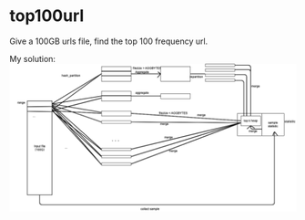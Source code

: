 # top100url
Give a 100GB urls file, find the top 100 frequency url.



My solution:
![image](https://github.com/nobody0702/top100url/blob/master/pic/Screen%20Shot%202020-04-11%20at%208.43.59%20PM.png)
